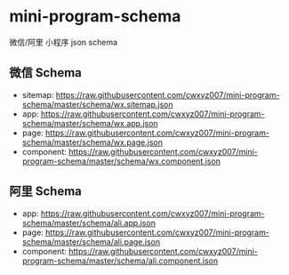 # mini-program-schema

微信/阿里 小程序 json schema

## 微信 Schema

- sitemap: https://raw.githubusercontent.com/cwxyz007/mini-program-schema/master/schema/wx.sitemap.json
- app: https://raw.githubusercontent.com/cwxyz007/mini-program-schema/master/schema/wx.app.json
- page: https://raw.githubusercontent.com/cwxyz007/mini-program-schema/master/schema/wx.page.json
- component: https://raw.githubusercontent.com/cwxyz007/mini-program-schema/master/schema/wx.component.json

## 阿里 Schema

- app: https://raw.githubusercontent.com/cwxyz007/mini-program-schema/master/schema/ali.app.json
- page: https://raw.githubusercontent.com/cwxyz007/mini-program-schema/master/schema/ali.page.json
- component: https://raw.githubusercontent.com/cwxyz007/mini-program-schema/master/schema/ali.component.json

